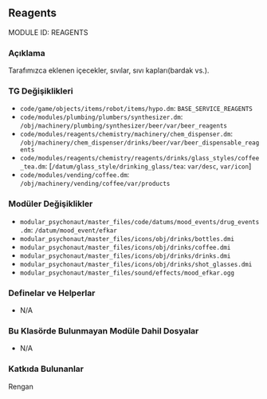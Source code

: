 ## Reagents

MODULE ID: REAGENTS

### Açıklama

Tarafımızca eklenen içecekler, sıvılar, sıvı kapları(bardak vs.).

### TG Değişiklikleri

- `code/game/objects/items/robot/items/hypo.dm`: `BASE_SERVICE_REAGENTS`
- `code/modules/plumbing/plumbers/synthesizer.dm`: `/obj/machinery/plumbing/synthesizer/beer/var/beer_reagents`
- `code/modules/reagents/chemistry/machinery/chem_dispenser.dm`: `/obj/machinery/chem_dispenser/drinks/beer/var/beer_dispensable_reagents`
- `code/modules/reagents/chemistry/reagents/drinks/glass_styles/coffee_tea.dm`: [`/datum/glass_style/drinking_glass/tea`: `var/desc`, `var/icon`]
- `code/modules/vending/coffee.dm`: `/obj/machinery/vending/coffee/var/products`

### Modüler Değişiklikler

- `modular_psychonaut/master_files/code/datums/mood_events/drug_events.dm`: `/datum/mood_event/efkar`
- `modular_psychonaut/master_files/icons/obj/drinks/bottles.dmi`
- `modular_psychonaut/master_files/icons/obj/drinks/coffee.dmi`
- `modular_psychonaut/master_files/icons/obj/drinks/drinks.dmi`
- `modular_psychonaut/master_files/icons/obj/drinks/shot_glasses.dmi`
- `modular_psychonaut/master_files/sound/effects/mood_efkar.ogg`

### Definelar ve Helperlar

- N/A

### Bu Klasörde Bulunmayan Modüle Dahil Dosyalar

- N/A

### Katkıda Bulunanlar

Rengan
